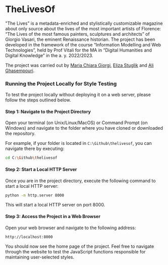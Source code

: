 # TheLivesOf


"The Lives” is a metadata-enriched and stylistically customizable magazine about only source about the lives of the most important artists of Florence: “The Lives of the most famous painters, sculptures and architects” of Giorgio Vasari, the eminent Renaissance historian. The project has been developed in the framework of the course “Information Modelling and Web Technologies”, held by Prof Vitali for the MA in “Digital Humanities and Digital Knowledge” in the a. y. 2022/2023. <br>

 The project was carried out by  <a href="https://github.com/giorgimariachiara">Maria Chiara Giorgi</a>, <a href="https://github.com/elizastuglik">Eliza Stuglik</a> and <a href="https://github.com/ghasempouri1984">Ali Ghasempouri</a>. 


### Running the Project Locally for Style Testing

To test the project locally without deploying it on a web server, please follow the steps outlined below.

#### Step 1: Navigate to the Project Directory

Open your terminal (on Unix/Linux/MacOS) or Command Prompt (on Windows) and navigate to the folder where you have cloned or downloaded the repository.

For example, if your folder is located in `C:\Github\thelivesof`, you can navigate there by executing:
```bash
cd C:\Github\thelivesof
```

#### Step 2: Start a Local HTTP Server

Once you are in the project directory, execute the following command to start a local HTTP server:
```bash
python -m http.server 8000
```

This will start a local HTTP server on port 8000.

#### Step 3: Access the Project in a Web Browser

Open your web browser and navigate to the following address:
```
http://localhost:8000
```

You should now see the home page of the project. Feel free to navigate through the website to test the JavaScript functions responsible for maintaining user-selected styles.
